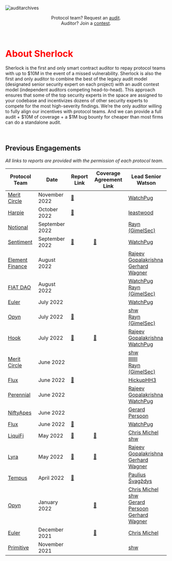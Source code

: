 ![auditarchives](https://user-images.githubusercontent.com/48841281/189038406-be97b3f3-4e2e-48c7-a434-3e06328820aa.png)

<p align="center">
  Protocol team? Request an <a href="https://forms.gle/HgoVZzSVkKyfrprV9">audit</a>. <br> Auditor? Join a
  <a href="https://app.sherlock.xyz/audits">contest</a>.
</p>

<br>



<h1 class="center" style="color:red"> About Sherlock </h1>

Sherlock is the first and only smart contract auditor to repay protocol teams with up to $10M in the event of a missed vulnerability. Sherlock is also the first and only auditor to combine the best of the legacy audit model (designated senior security expert on each project) with an audit contest model (independent auditors competing head-to-head). This approach ensures that some of the top security experts in the space are assigned to your codebase and incentivizes dozens of other security experts to compete for the most high-severity findings. We’re the only auditor willing to fully align our incentives with protocol teams. And we can provide a full audit + $10M of coverage + a $1M bug bounty for cheaper than most firms can do a standalone audit.

<br>

## Previous Engagements
*All links to reports are provided with the permission of each protocol team.*

| Protocol Team | Date | Report Link | Coverage Agreement Link | Lead Senior Watson |
|---------------|------|-------------|-------------------------|--------------------|
| [Merit Circle](https://meritcircle.io/)|November 2022    | [📎](audits/2022.11.04%20-%20Final%20-%20Merit%20Circle%20Audit%20Report.pdf) |   |[WatchPug](https://twitter.com/WatchPug_) |
| [Harpie](https://harpie.io/)|October 2022    | [📎](audits/2022.10.12%20-%20Final%20-%20Harpie%20Audit%20Report.pdf) |   |[leastwood](https://twitter.com/0xleastwood) |
| [Notional](https://www.notional.finance/)|September 2022    |   |   |[Rayn (GimelSec)](https://twitter.com/rayn731) |
| [Sentiment](https://www.sentiment.xyz/)|September 2022    | [📎](audits/2022.10.18%20-%20Final%20-%20Sentiment%20Audit%20Report.pdf)  | [📎](coverage-agreements/Sentiment%20Coverage%20Agreement%20(Revised%202022.10.26).pdf) |[WatchPug](https://twitter.com/WatchPug_) |
| [Element Finance](https://www.element.fi/)|August 2022    |   |   |[Rajeev Gopalakrishna](https://twitter.com/0xRajeev) <br>[Gerhard Wagner](https://twitter.com/g3rh4rdw4gn3r) |
| [FIAT DAO](https://fiatdao.com/)|August 2022    |   |   |[WatchPug](https://twitter.com/WatchPug_) <br>[Rayn (GimelSec)](https://twitter.com/rayn731) |
| [Euler](https://www.euler.finance/)|July 2022    |   |   |[WatchPug](https://twitter.com/WatchPug_) |
| [Opyn](https://www.opyn.co/)|July 2022    |[📎](audits/2022.07.05%20-%20Final%20-%20Opyn%20Squeeth%20Crab%20V2%20Audit%20Report.pdf)   |   |[shw](https://twitter.com/shw9453) <br>[Rayn (GimelSec)](https://twitter.com/rayn731) |
| [Hook](https://www.hook.xyz/)|July 2022    | [📎](audits/2022.06.30%20-%20Final%20-%20Hook%20Audit%20Report.pdf) |[📎](coverage-agreements/Hook%20Protocol%20Coverage%20Agreement.pdf)   |[Rajeev Gopalakrishna](https://twitter.com/0xRajeev) <br>[WatchPug](https://twitter.com/WatchPug_) |
| [Merit Circle](https://meritcircle.io/)|June 2022    |   |   |[shw](https://twitter.com/shw9453) <br> [IllIllI](https://sherlock.xyz/) <br> [Rayn (GimelSec)](https://twitter.com/rayn731) |
| [Flux](https://www.fluxprotocol.org/)|June 2022    |[📎](audits/2022.06.18%20-%20Final%20-%20Flux%20Follow-Up%20Audit%20Report.pdf) |   |[HickupHH3](https://twitter.com/HickupH) |
| [Perennial](https://www.perennial.finance/)|June 2022    |   |   |[Rajeev Gopalakrishna](https://twitter.com/0xRajeev) <br>[WatchPug](https://twitter.com/WatchPug_) |
| [NiftyApes](https://www.niftyapes.money/)|June 2022    |   |   |[Gerard Persoon](https://twitter.com/gpersoon) |
| [Flux](https://www.fluxprotocol.org/)|June 2022    |[📎](audits/2022.06.06%20-%20Final%20-%20Flux%20Audit%20Report.pdf) |   |[WatchPug](https://twitter.com/WatchPug_) |
| [LiquiFi](https://www.liquifi.finance/)|May 2022    |[📎](audits/2022.08.24%20-%20Final%20-%20LiquiFi%20Audit%20Report.pdf)   |[📎](coverage-agreements/Lyra%20Coverage%20Agreement.pdf)   |[Chris Michel](https://twitter.com/cmichelio) <br>[shw](https://twitter.com/shw9453) |
| [Lyra](https://www.lyra.finance/)|May 2022    |[📎](audits/2022.06.27%20-%20Final%20-%20Lyra%20Audit%20Report.pdf) |[📎](coverage-agreements/Lyra%20Coverage%20Agreement%20(Revised%2019.10.2022).pdf)   |[Rajeev Gopalakrishna](https://twitter.com/0xRajeev) <br>[Gerhard Wagner](https://twitter.com/g3rh4rdw4gn3r) |
| [Tempus](https://tempus.finance/)|April 2022    | [📎](audits/2022.02.09%20-%20Final%20-%20Tempus%20Audit%20Report.pdf) |   |[Paulius Švagždys](https://twitter.com/SolidityDev) |
| [Opyn](https://www.opyn.co/)|January 2022    |   |[📎](coverage-agreements/Opyn%20Squeeth%20Coverage%20Agreement%20(Revised%2019.10.2022).pdf)   |[Chris Michel](https://twitter.com/cmichelio) <br> [shw](https://twitter.com/shw9453) <br> [Gerard Persoon](https://twitter.com/gpersoon) <br> [Gerhard Wagner](https://twitter.com/g3rh4rdw4gn3r) |
| [Euler](https://www.euler.finance/)|December 2021    |   |[📎](coverage-agreements/Euler%20Coverage%20Agreement%20(Revised%2019.10.2022).pdf)   |[Chris Michel](https://twitter.com/cmichelio)|
| [Primitive](https://primitive.finance/)|November 2021    |   |   |[shw](https://twitter.com/shw9453) |
